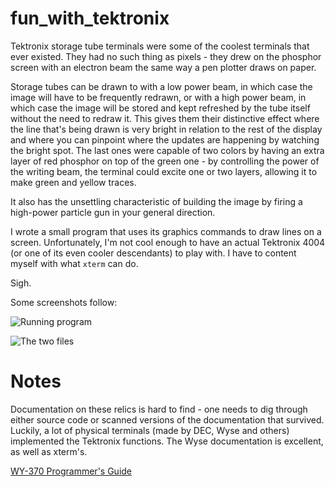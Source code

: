 # fun_with_tektronix

Tektronix storage tube terminals were some of the coolest terminals that ever existed. They had no such thing as pixels - they drew on the phosphor screen with an electron beam the same way a pen plotter draws on paper. 

Storage tubes can be drawn to with a low power beam, in which case the image will have to be frequently redrawn, or with a high power beam, in which case the image will be stored and kept refreshed by the tube itself without the need to redraw it. This gives them their distinctive effect where the line that's being drawn is very bright in relation to the rest of the display and where you can pinpoint where the updates are happening by watching the bright spot. The last ones were capable of two colors by having an extra layer of red phosphor on top of the green one - by controlling the power of the writing beam, the terminal could excite one or two layers, allowing it to make green and yellow traces.

It also has the unsettling characteristic of building the image by firing a high-power particle gun in your general direction.

I wrote a small program that uses its graphics commands to draw lines on a screen. Unfortunately, I'm not cool enough to have an actual Tektronix 4004 (or one of its even cooler descendants) to play with. I have to content myself with what `xterm` can do.

Sigh.

Some screenshots follow:

![Running program](https://raw.githubusercontent.com/wiki/rbanffy/fun_with_tektronix/lines.png)

![The two files](https://raw.githubusercontent.com/wiki/rbanffy/fun_with_tektronix/terminal.png)

# Notes

Documentation on these relics is hard to find - one needs to dig through either source code or scanned versions of the documentation that survived. Luckily, a lot of physical terminals (made by DEC, Wyse and others) implemented the Tektronix functions. The Wyse documentation is excellent, as well as xterm's.

[WY-370 Programmer's Guide](http://www.bitsavers.org/pdf/wyse/WY-370/881133-02A_WY-370_Programmers_Guide_Jun90.pdf)
